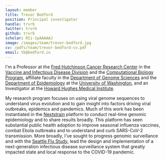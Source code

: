 ```yaml
---
layout: member
title: Trevor Bedford
position: Principal investigator
handle: trvrb
twitter: trvrb
github: trvrb
scholar: RIi-1pAAAAAJ
image: /images/team/trevor-bedford.jpg
cv: /pdfs/team/trevor-bedford-cv.pdf
email: tb@bedford.io
---
```


I'm a Professor at the [Fred Hutchinson Cancer Research Center](https://www.fredhutch.org/) in the [Vaccine and Infectious Disease Division](https://www.fredhutch.org/en/labs/vaccine-and-infectious-disease.html) and the [Computational Biology Program](https://www.fredhutch.org/en/labs/phs/projects/herbold-computational-biology-program.html), affiliate faculty in the [Department of Genome Sciences](https://www.gs.washington.edu) and the [Department of Epidemiology](https://epi.washington.edu/) at the [University of Washington](https://www.washington.edu/), and an Investigator at the [Howard Hughes Medical Institute](https://www.hhmi.org/).

My research program focuses on using viral genome sequences to understand virus evolution and to gain insight into factors driving viral outbreaks, epidemics and pandemics.
Much of this work has been instantiated in the [Nextstrain](https://nextstrain.org/) platform to conduct real-time genomic epidemiology and to share results broadly.
This platform has seen substantial public health adoption to improve seasonal influenza vaccines, combat Ebola outbreaks and to understand and curb SARS-CoV-2 transmission.
More broadly, I've sought to progress genomic surveillance and with the [Seattle Flu Study](https://seattleflu.org/), lead the design and implementation of a next-generation infectious disease surveillance system that greatly impacted state and local response to the COVID-19 pandemic.
